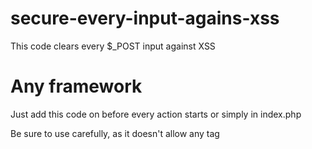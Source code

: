 # secure-every-input-agains-xss
This code clears every $_POST input against XSS 

# Any framework

Just add this code on before every action starts or simply in index.php

Be sure to use carefully, as it doesn't allow any tag
